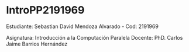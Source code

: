 # IntroPP2191969


Estudiante: Sebastian David Mendoza Alvarado - Cod: 2191969


Asignatura: Introducción a la Computación Paralela
Docente: PhD. Carlos Jaime Barrios Hernández



